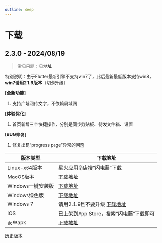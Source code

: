 ```yaml
---
outline: deep
---
```


# 下载

## 2.3.0 - 2024/08/19

> 常见问题：见[地址](/qa.html)

特别说明：由于Flutter最新引擎不支持win7了，此后最新最低版本支持win8，**win7请用2.1.9版本**（切勿升级）

**[全新功能]**
1. 支持广域网传文字，不依赖局域网

**[体验优化]**
1. 首页新增三个快捷操作，分别是同步剪贴板、待发文件箱、设置

**[BUG修复]**
1. 修复出现“progress page”异常的问题

| 版本类型         | 下载地址                                                                                                                |
  | ------------ |---------------------------------------------------------------------------------------------------------------------|
  | Linux-x64版本  | 星火应用商店搜“闪电藤”下载                                       |
  | MacOS版本      | [下载地址](https://www.123pan.com/s/cXByVv-H9fk)                                                        |
  | Windows一键安装版 | [下载地址](https://www.123pan.com/s/cXByVv-A9fk)                                                |
  | Windows绿色版 | [下载地址](https://www.123pan.com/s/cXByVv-99fk)                                                |
  | Windows 7 | 请用2.1.9且不要升级 [下载地址](https://www.123pan.com/s/cXByVv-zNpk.html)                                                |
  | iOS          | 已上架到App Store，搜索“闪电藤”下载即可                                                                                           |
  | 安卓apk        | [下载地址](https://www.123pan.com/s/cXByVv-WQfk) |

[历史版本](/history.html)
